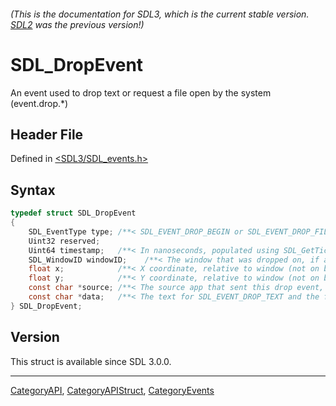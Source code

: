 ###### (This is the documentation for SDL3, which is the current stable version. [SDL2](https://wiki.libsdl.org/SDL2/) was the previous version!)
# SDL_DropEvent

An event used to drop text or request a file open by the system (event.drop.*)

## Header File

Defined in [<SDL3/SDL_events.h>](https://github.com/libsdl-org/SDL/blob/main/include/SDL3/SDL_events.h)

## Syntax

```c
typedef struct SDL_DropEvent
{
    SDL_EventType type; /**< SDL_EVENT_DROP_BEGIN or SDL_EVENT_DROP_FILE or SDL_EVENT_DROP_TEXT or SDL_EVENT_DROP_COMPLETE or SDL_EVENT_DROP_POSITION */
    Uint32 reserved;
    Uint64 timestamp;   /**< In nanoseconds, populated using SDL_GetTicksNS() */
    SDL_WindowID windowID;    /**< The window that was dropped on, if any */
    float x;            /**< X coordinate, relative to window (not on begin) */
    float y;            /**< Y coordinate, relative to window (not on begin) */
    const char *source; /**< The source app that sent this drop event, or NULL if that isn't available */
    const char *data;   /**< The text for SDL_EVENT_DROP_TEXT and the file name for SDL_EVENT_DROP_FILE, NULL for other events */
} SDL_DropEvent;
```

## Version

This struct is available since SDL 3.0.0.

----
[CategoryAPI](CategoryAPI), [CategoryAPIStruct](CategoryAPIStruct), [CategoryEvents](CategoryEvents)


